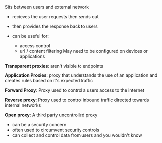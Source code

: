 Sits between users and external network
- recieves the user requests then sends out 
- then provides the response back to users 

- can be useful for: 
	- access control 
	- url / content filtering 
May need to be configured on devices or applications 

**Transparent proxies**: aren't visible to endpoints 

**Application Proxies**: proxy that understands the use of an application and creates rules based on it's expected traffic 


**Forward Proxy**: Proxy used to control a users access to the internet 

**Reverse proxy**: Proxy used to control inbound traffic directed towards internal networks

**Open proxy**: A third party uncontrolled proxy
- can be a security concern 
- often used to circumvent security controls 
- can collect and control data from users and you wouldn't know 

